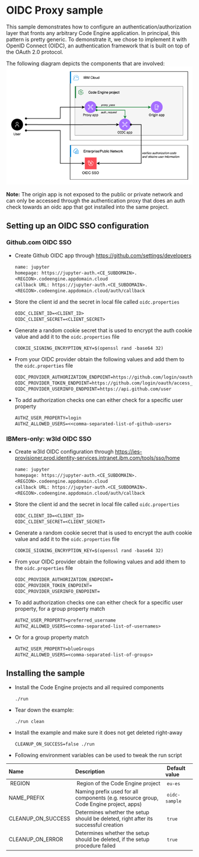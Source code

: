# OIDC Proxy sample

This sample demonstrates how to configure an authentication/authorization layer that fronts any arbitrary Code Engine application. In principal, this pattern is pretty generic. To demonstrate it, we chose to implement it with OpenID Connect (OIDC), an authentication framework that is built on top of the OAuth 2.0 protocol.

The following diagram depicts the components that are involved:
![OIDC Proxy architecture overview](./docs/ce-oidc-proxy-overview.png)

**Note:** The origin app is not exposed to the public or private network and can only be accessed through the authentication proxy that does an auth check towards an oidc app that got installed into the same project.


## Setting up an OIDC SSO configuration

### Github.com OIDC SSO

* Create Github OIDC app through https://github.com/settings/developers
    ```
    name: jupyter
    homepage: https://jupyter-auth.<CE_SUBDOMAIN>.<REGION>.codeengine.appdomain.cloud
    callback URL: https://jupyter-auth.<CE_SUBDOMAIN>.<REGION>.codeengine.appdomain.cloud/auth/callback
    ```
* Store the client id and the secret in local file called `oidc.properties`
    ```
    OIDC_CLIENT_ID=<CLIENT_ID>
    OIDC_CLIENT_SECRET=<CLIENT_SECRET>
    ```
* Generate a random cookie secret that is used to encrypt the auth cookie value and add it to the `oidc.properties` file
    ```
    COOKIE_SIGNING_ENCRYPTION_KEY=$(openssl rand -base64 32)
    ```
* From your OIDC provider obtain the following values and add them to the `oidc.properties` file
    ```
    OIDC_PROVIDER_AUTHORIZATION_ENDPOINT=https://github.com/login/oauth/authorize
    OIDC_PROVIDER_TOKEN_ENDPOINT=https://github.com/login/oauth/access_token
    OIDC_PROVIDER_USERINFO_ENDPOINT=https://api.github.com/user
    ```
* To add authorization checks one can either check for a specific user property
    ```
    AUTHZ_USER_PROPERTY=login
    AUTHZ_ALLOWED_USERS=<<comma-separated-list-of-github-users>
    ```

### IBMers-only: w3Id OIDC SSO

* Create w3Id OIDC configuration through https://ies-provisioner.prod.identity-services.intranet.ibm.com/tools/sso/home
    ```
    name: jupyter
    homepage: https://jupyter-auth.<CE_SUBDOMAIN>.<REGION>.codeengine.appdomain.cloud
    callback URL: https://jupyter-auth.<CE_SUBDOMAIN>.<REGION>.codeengine.appdomain.cloud/auth/callback
    ```
* Store the client id and the secret in local file called `oidc.properties`
    ```
    OIDC_CLIENT_ID=<CLIENT_ID>
    OIDC_CLIENT_SECRET=<CLIENT_SECRET>
    ```
* Generate a random cookie secret that is used to encrypt the auth cookie value and add it to the `oidc.properties` file
    ```
    COOKIE_SIGNING_ENCRYPTION_KEY=$(openssl rand -base64 32)
    ```
* From your OIDC provider obtain the following values and add ithem to the `oidc.properties` file
    ```
    OIDC_PROVIDER_AUTHORIZATION_ENDPOINT=
    OIDC_PROVIDER_TOKEN_ENDPOINT=
    OIDC_PROVIDER_USERINFO_ENDPOINT=
    ```
* To add authorization checks one can either check for a specific user property, for a group property match
    ```
    AUTHZ_USER_PROPERTY=preferred_username
    AUTHZ_ALLOWED_USERS=<comma-separated-list-of-usernames>
    ```
* Or for a group property match
    ```
    AUTHZ_USER_PROPERTY=blueGroups
    AUTHZ_ALLOWED_USERS=<comma-separated-list-of-groups>
    ```

## Installing the sample

* Install the Code Engine projects and all required components
    ```
    ./run
    ```

* Tear down the example: 
    ```
    ./run clean
    ```

* Install the example and make sure it does not get deleted right-away
    ```
    CLEANUP_ON_SUCCESS=false ./run
    ```

* Following environment variables can be used to tweak the run script

| Name | Description | Default value |
|:----|:---|:---|
| REGION | Region of the Code Engine project | `eu-es` |
| NAME_PREFIX | Naming prefix used for all components (e.g. resource group, Code Engine project, apps)  | `oidc-sample` |
| CLEANUP_ON_SUCCESS | Determines whether the setup should be deleted, right after its successful creation  | `true` |
| CLEANUP_ON_ERROR | Determines whether the setup should be deleted, if the setup procedure failed  | `true` |
